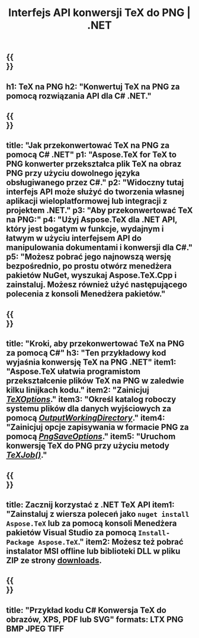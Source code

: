 ﻿---
translation: true
template: /_templates/_conversion-child-net.md
title: Interfejs API konwersji TeX do PNG | .NET
description: Funkcjonalność konwersji TeX do PNG. Zintegruj tę lokalną bibliotekę .NET ze swoim projektem lub użyj aplikacji wieloplatformowych, aby przekonwertować TeX na PNG.
keywords: tex to png api net, integracja tex2png c#
url: /net/conversion/tex-to-png/
family: tex
platformtag: net
feature: conversion
informat: TEX
outformat: PNG
otherformats: BMP JPEG TIFF PDF SVG XPS
---


{{<section banner>}}
---
h1: TeX na PNG
h2: "Konwertuj TeX na PNG za pomocą rozwiązania API dla C# .NET."
---

{{<section overview>}}
---
title: "Jak przekonwertować TeX na PNG za pomocą C# .NET"
p1: "Aspose.TeX for TeX to PNG konwerter przekształca plik TeX na obraz PNG przy użyciu dowolnego języka obsługiwanego przez C#."
p2: "Widoczny tutaj interfejs API może służyć do tworzenia własnej aplikacji wieloplatformowej lub integracji z projektem .NET."
p3: "Aby przekonwertować TeX na PNG:"
p4: "Użyj Aspose.TeX dla .NET API, który jest bogatym w funkcje, wydajnym i łatwym w użyciu interfejsem API do manipulowania dokumentami i konwersji dla C#."
p5: "Możesz pobrać jego najnowszą wersję bezpośrednio, po prostu otwórz menedżera pakietów NuGet, wyszukaj Aspose.TeX.Cpp i zainstaluj. Możesz również użyć następującego polecenia z konsoli Menedżera pakietów."
---

{{<section feature1>}}
---
title: "Kroki, aby przekonwertować TeX na PNG za pomocą C#"
h3: "Ten przykładowy kod wyjaśnia konwersję TeX na PNG .NET"
item1: "Aspose.TeX ułatwia programistom przekształcenie plików TeX na PNG w zaledwie kilku linijkach kodu."
item2: "Zainicjuj [*TeXOptions*](https://reference.aspose.com/tex/net/aspose.tex/texoptions/)."
item3: "Określ katalog roboczy systemu plików dla danych wyjściowych za pomocą [*OutputWorkingDirectory*](https://reference.aspose.com/tex/net/aspose.tex/texoptions/outputworkingdirectory/)."
item4: "Zainicjuj opcje zapisywania w formacie PNG za pomocą [*PngSaveOptions*](https://reference.aspose.com/tex/net/aspose.tex.presentation.image/pngsaveoptions/)."
item5: "Uruchom konwersję TeX do PNG przy użyciu metody [*TeXJob()*](https://reference.aspose.com/tex/net/aspose.tex/texjob/)."
---

{{<section feature2>}}
---
title: Zacznij korzystać z .NET TeX API
item1: "Zainstaluj z wiersza poleceń jako ```nuget install Aspose.TeX``` lub za pomocą konsoli Menedżera pakietów Visual Studio za pomocą ```Install-Package Aspose.TeX```."
item2: Możesz też pobrać instalator MSI offline lub biblioteki DLL w pliku ZIP ze strony [downloads](https://releases.aspose.com/tex/net).
---

{{<section widget>}}
---
title: "Przykład kodu C# Konwersja TeX do obrazów, XPS, PDF lub SVG"
formats: LTX PNG BMP JPEG TIFF
---